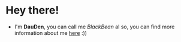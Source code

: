 # Hey there!
- I'm **DauDen**, you can call me _BlackBean_ al so,
  you can find more information about me [here](https://www.codingland.com/) :))
